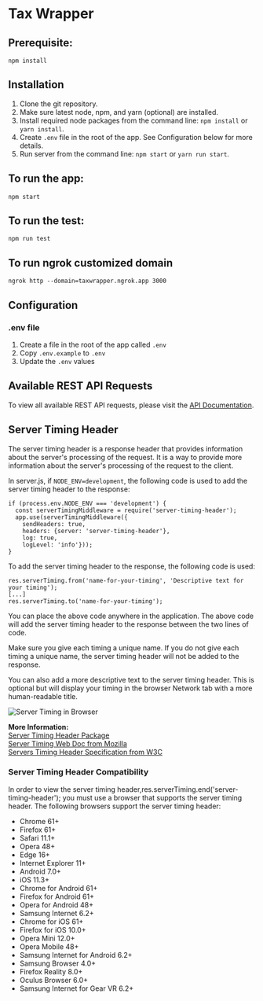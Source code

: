 # Tax Wrapper

## Prerequisite:

`npm install`

## Installation
1. Clone the git repository.
2. Make sure latest node, npm, and yarn (optional) are installed.
3. Install required node packages from the command line: `npm install` or `yarn install`.
4. Create `.env` file in the root of the app. See Configuration below for more details.
5. Run server from the command line: `npm start` or `yarn run start`.

## To run the app:

`npm start`

## To run the test:

`npm run test`

## To run ngrok customized domain

`ngrok http --domain=taxwrapper.ngrok.app 3000`

## Configuration

### .env file

1. Create a file in the root of the app called `.env`
2. Copy `.env.example` to `.env`
3. Update the `.env` values
## Available REST API Requests

To view all available REST API requests, please visit the [API Documentation](https://taxwrapper.ngrok.app/api-docs).

## Server Timing Header

The server timing header is a response header that provides information about the server's processing of the request. It is a way to provide more information about the server's processing of the request to the client.

In server.js, if `NODE_ENV=development`, the following code is used to add the server timing header to the response:

```
if (process.env.NODE_ENV === 'development') {
  const serverTimingMiddleware = require('server-timing-header');
  app.use(serverTimingMiddleware({
    sendHeaders: true,
    headers: {server: 'server-timing-header'},
    log: true,
    logLevel: 'info'}));
}
```

To add the server timing header to the response, the following code is used:

```
res.serverTiming.from('name-for-your-timing', 'Descriptive text for your timing');
[...]
res.serverTiming.to('name-for-your-timing');
```

You can place the above code anywhere in the application. The above code will add the server timing header to the response between the two lines of code.

Make sure you give each timing a unique name. If you do not give each timing a unique name, the server timing header will not be added to the response.

You can also add a more descriptive text to the server timing header. This is optional but will display your timing in the browser Network tab with a more human-readable title.

![Server Timing in Browser](img/server-timings/server-timing-browser1b.png "Server Timing in Browser")

**More Information:**<br/>
[Server Timing Header Package](https://www.npmjs.com/package/server-timing-header)<br/>
[Server Timing Web Doc from Mozilla](https://developer.mozilla.org/en-US/docs/Web/HTTP/Headers/Server-Timing)<br/>
[Servers Timing Header Specification from W3C](https://w3c.github.io/server-timing/)


### Server Timing Header Compatibility

In order to view the server timing header,res.serverTiming.end('server-timing-header'); you must use a browser that supports the server timing header. The following browsers support the server timing header:

* Chrome 61+
* Firefox 61+
* Safari 11.1+
* Opera 48+
* Edge 16+
* Internet Explorer 11+
* Android 7.0+
* iOS 11.3+
* Chrome for Android 61+
* Firefox for Android 61+
* Opera for Android 48+
* Samsung Internet 6.2+
* Chrome for iOS 61+
* Firefox for iOS 10.0+
* Opera Mini 12.0+
* Opera Mobile 48+
* Samsung Internet for Android 6.2+
* Samsung Browser 4.0+
* Firefox Reality 8.0+
* Oculus Browser 6.0+
* Samsung Internet for Gear VR 6.2+
